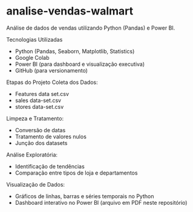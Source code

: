 # analise-vendas-walmart
Análise de dados de vendas utilizando Python (Pandas) e Power BI.

Tecnologias Utilizadas
- Python (Pandas, Seaborn, Matplotlib, Statistics)
- Google Colab
- Power BI (para dashboard e visualização executiva)
- GitHub (para versionamento)

Etapas do Projeto
Coleta dos Dados:
   - Features data set.csv
   - sales data-set.csv
   - stores data-set.csv

Limpeza e Tratamento:
   - Conversão de datas
   - Tratamento de valores nulos
   - Junção dos datasets

Análise Exploratória:
   - Identificação de tendências
   - Comparação entre tipos de loja e departamentos

Visualização de Dados:
   - Gráficos de linhas, barras e séries temporais no Python
   - Dashboard interativo no Power BI (arquivo em PDF neste repositório)
